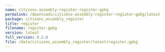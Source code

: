 ```yaml
---
name: citizens-assembly-register-register-gpkg
permalink: /downloads/citizens-assembly-register-register-gpkg/latest
package: citizens_assembly_register
title: register
filename: register.gpkg
version: latest
full_version: 0.2.0
file: /data/citizens_assembly_register/latest/register.gpkg
---
```

